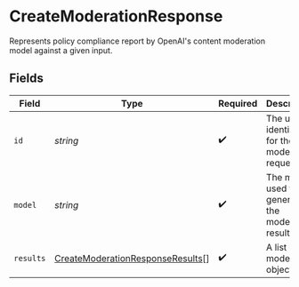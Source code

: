 # CreateModerationResponse

Represents policy compliance report by OpenAI's content moderation model against a given input.


## Fields

| Field                                                                                       | Type                                                                                        | Required                                                                                    | Description                                                                                 |
| ------------------------------------------------------------------------------------------- | ------------------------------------------------------------------------------------------- | ------------------------------------------------------------------------------------------- | ------------------------------------------------------------------------------------------- |
| `id`                                                                                        | *string*                                                                                    | :heavy_check_mark:                                                                          | The unique identifier for the moderation request.                                           |
| `model`                                                                                     | *string*                                                                                    | :heavy_check_mark:                                                                          | The model used to generate the moderation results.                                          |
| `results`                                                                                   | [CreateModerationResponseResults](../../models/shared/createmoderationresponseresults.md)[] | :heavy_check_mark:                                                                          | A list of moderation objects.                                                               |